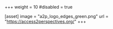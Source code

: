 +++
weight = 10
#disabled = true

[asset]
  image = "a2p_logo_edges_green.png"
  url = "https://access2perspectives.org/"
+++

